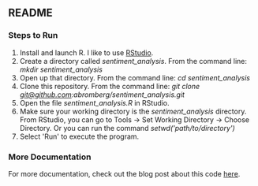 ## README

### Steps to Run

1. Install and launch R. I like to use [RStudio](http://www.rstudio.com/).
2. Create a directory called *sentiment_analysis*. From the command line: *mkdir sentiment_analysis*
3. Open up that directory. From the command line: *cd sentiment_analysis*
4. Clone this repository. From the command line: *git clone git@github.com:abromberg/sentiment_analysis.git*
5. Open the file *sentiment_analysis.R* in RStudio.
6. Make sure your working directory is the *sentiment_analysis* directory. From RStudio, you can go to Tools -> Set Working Directory -> Choose Directory. Or you can run the command *setwd('path/to/directory')*
7. Select 'Run' to execute the program.

### More Documentation

For more documentation, check out the blog post about this code [here](http://andybromberg.com/sentiment-analysis).
